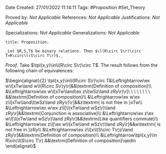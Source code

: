 <div class="topSpace"></div>

Date Created: 27/01/2022 11:14:11
Tags: #Proposition #Set_Theory

Proved by: _Not Applicable_
References: _Not Applicable_
Justifications: _Not Applicable_

Specializations: _Not Applicable_
Generalizations: _Not Applicable_

``` ad-Proposition
title: Proposition.

_Let $R,S,T$ be binary relations. Then $\l(R\circ S\r)\circ T=R\circ\l(S\circ T\r)$._

```

_Proof_. Take $\tpl{x,y}\in\l(R\circ S\r)\circ T$. The result follows from the following chain of equivalences:

$\begin{alignat}{2}
    \tpl{x,y}\in\l(R\circ S\r)\circ T&\Leftrightarrow\ex w\l[xTw\land w\l(R\circ S\r)y\r]&&\textrm{Definition of composition}\\
    &\Leftrightarrow\ex w\l[xTw\land\ex z\l(wSz\land zRy\r)\r]\ \ \ \ \ \ \ \ &&\textrm{Definition of composition}\\
    &\Leftrightarrow\ex w\ex z\l[xTw\land\l(wSz\land zRy\r)\r]&&z\textrm{ is not free in }xTw\\
    &\Leftrightarrow\ex w\ex z\l[\l(xTw\land wSz\r)\land zRy\r]&&\textrm{Conjunction is associative}\\
    &\Leftrightarrow\ex z\ex w\l[\l(xTw\land wSz\r)\land zRy\r]&&\textrm{Like quantifiers commute}\\
    &\Leftrightarrow\ex z\l[\ex w\l(xTw\land wSz\r)\land zRy\r]&&w\textrm{ is not free in }zRy\\
    &\Leftrightarrow\ex z\l[x\l(S\circ T\r)z\land zRy\r]&&\textrm{Definition of composition}\\
    &\Leftrightarrow\tpl{x,y}\in R\circ\l(S\circ T\r).&&\textrm{Definition of composition}\qedin
\end{alignat}$
